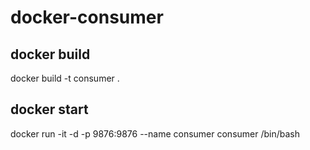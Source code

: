 # docker-consumer
## docker build
docker build -t consumer .
## docker start
docker run -it -d -p 9876:9876 --name consumer consumer /bin/bash
